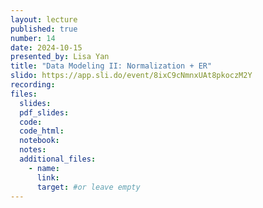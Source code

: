 ```yaml
---
layout: lecture
published: true
number: 14
date: 2024-10-15
presented_by: Lisa Yan
title: "Data Modeling II: Normalization + ER"
slido: https://app.sli.do/event/8ixC9cNmnxUAt8pkoczM2Y
recording:
files:
  slides:
  pdf_slides:
  code:
  code_html:
  notebook:
  notes:
  additional_files:
    - name:
      link:
      target: #or leave empty
---
```


